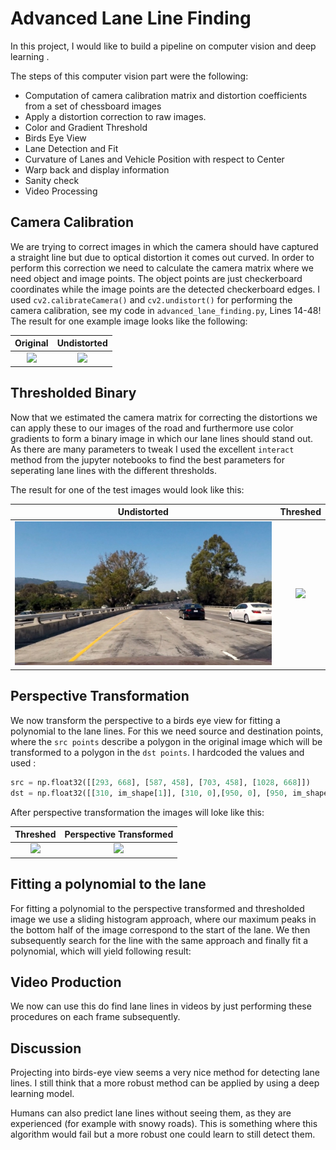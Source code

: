 # Advanced Lane Line Finding

In this project, I would like to build a pipeline on computer vision and deep learning .

The steps of this computer vision part were the following:

* Computation of camera calibration matrix and distortion coefficients from a set of chessboard images
* Apply a distortion correction to raw images.
* Color and Gradient Threshold
* Birds Eye View
* Lane Detection and Fit
* Curvature of Lanes and Vehicle Position with respect to Center
* Warp back and display information
* Sanity check
* Video Processing

## Camera Calibration
We are trying to correct images in which the camera should have captured a straight line but due to optical distortion it comes out curved. In order to perform this correction we need to calculate the camera matrix where we need object and image points. The object points are just checkerboard coordinates while the image points are the detected checkerboard edges. I used `cv2.calibrateCamera()` and `cv2.undistort()` for performing the camera calibration, see my code in `advanced_lane_finding.py`, Lines 14-48! The result for one example image looks like the following:

Original             |  Undistorted
:-------------------------:|:-------------------------:
![](camera_cal/calibration1.jpg?raw=true)  | ![](output_images/undistorted_example1.jpg?raw=true) 

## Thresholded Binary

Now that we estimated the camera matrix for correcting the distortions we can apply these to our images of the road and furthermore use color gradients to form a binary image in which our lane lines should stand out. As there are many parameters to tweak I used the excellent `interact` method from the jupyter notebooks to find the best parameters for seperating lane lines with the different thresholds.

The result for one of the test images would look like this:

Undistorted             |  Threshed
:-------------------------:|:-------------------------:
![](output_images/undistorted_example_road1.jpg?raw=true)  | ![](output_images/threshed_example_road1.jpg?raw=true) 

## Perspective Transformation

We now transform the perspective to a birds eye view for fitting a polynomial to the lane lines. For this we need source and destination points, where the `src points` describe a polygon in the original image which will be transformed to a polygon in the `dst points`. I hardcoded the values and used :
```python
src = np.float32([[293, 668], [587, 458], [703, 458], [1028, 668]])
dst = np.float32([[310, im_shape[1]], [310, 0],[950, 0], [950, im_shape[1]]])
```
After perspective transformation the images will loke like this:

Threshed             |  Perspective Transformed
:-------------------------:|:-------------------------:
![](output_images/threshed_example_road1.jpg?raw=true)  | ![](output_images/transformed_example_road1.jpg?raw=true) 

## Fitting a polynomial to the lane
For fitting a polynomial to the perspective transformed and thresholded image we use a sliding histogram approach, where our maximum peaks in the bottom half of the image correspond to the start of the lane. We then subsequently search for the line with the same approach and finally fit a polynomial, which will yield following result:

## Video Production
We now can use this do find lane lines in videos by just performing these procedures on each frame subsequently.

## Discussion
Projecting into birds-eye view seems a very nice method for detecting lane lines. I still think that a more robust method can be applied by using a deep learning model.

Humans can also predict lane lines without seeing them, as they are experienced (for example with snowy roads). This is something where this algorithm would fail but a more robust one could learn to still detect them. 
